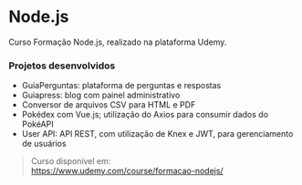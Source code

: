 # Node.js

Curso Formação Node.js, realizado na plataforma Udemy.

### Projetos desenvolvidos  
- GuiaPerguntas: plataforma de perguntas e respostas
- Guiapress: blog com painel administrativo
- Conversor de arquivos CSV para HTML e PDF
- Pokédex com Vue.js; utilização do Axios para consumir dados do PokéAPI
- User API: API REST, com utilização de Knex e JWT, para gerenciamento de usuários

> Curso disponível em:  
https://www.udemy.com/course/formacao-nodejs/
